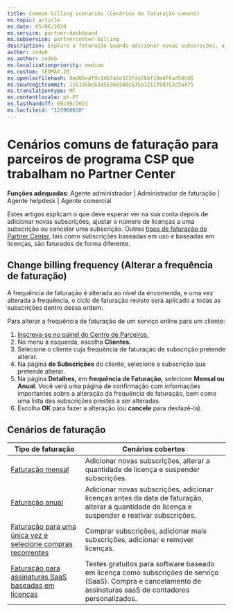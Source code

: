 ```yaml
---
title: Common billing scenarios (Cenários de faturação comuns)
ms.topic: article
ms.date: 05/06/2020
ms.service: partner-dashboard
ms.subservice: partnercenter-billing
description: Explore a faturação quando adicionar novas subscrições, ajuste a quantidade de licença ou cancele uma subscrição. Veja como as assinaturas baseadas em uso e baseadas em licenças diferem.
author: sodeb
ms.author: sodeb
ms.localizationpriority: medium
ms.custom: SEOMAY.20
ms.openlocfilehash: 8ad05edf9c1d67a5e373fde26bf10a4f6ad50cd6
ms.sourcegitcommit: 1161d5bcb345e368348c535a7211f0d353c5a471
ms.translationtype: MT
ms.contentlocale: pt-PT
ms.lasthandoff: 09/09/2021
ms.locfileid: "123960030"
---
```

# <a name="common-billing-scenarios-for-csp-program-partners-working-in-partner-center"></a>Cenários comuns de faturação para parceiros de programa CSP que trabalham no Partner Center

**Funções adequadas**: Agente administrador | Administrador de faturação | Agente helpdesk | Agente comercial

Estes artigos explicam o que deve esperar ver na sua conta depois de adicionar novas subscrições, ajustar o número de licenças a uma subscrição ou cancelar uma subscrição. Outros [tipos de faturação do Partner Center](./billing-basics.md), tais como subscrições baseadas em uso e baseadas em licenças, são faturados de forma diferente.


## <a name="change-billing-frequency"></a>Change billing frequency (Alterar a frequência de faturação)

A frequência de faturação é alterada ao nível da encomenda, e uma vez alterada a frequência, o ciclo de faturação revisto será aplicado a todas as subscrições dentro dessa ordem. 

Para alterar a frequência de faturação de um serviço online para um cliente:

1. [Inscreva-se no painel do Centro de Parceiros.](https://partner.microsoft.com/dashboard/home)
2. No menu à esquerda, escolha **Clientes.**
3. Selecione o cliente cuja frequência de faturação de subscrição pretende alterar.
4. Na página **de Subscrições** do cliente, selecione a subscrição que pretende alterar.
5. Na página **Detalhes,** em **frequência de Faturação,** selecione **Mensal ou** **Anual**. Você verá uma página de confirmação com informações importantes sobre a alteração da frequência de faturação, bem como uma lista das subscrições prestes a ser alteradas.
6. Escolha **OK** para fazer a alteração (ou **cancele** para desfazê-la).

## <a name="billing-scenarios"></a>Cenários de faturação

| Tipo de faturação | Cenários cobertos |
| --------------- | ----------------- |
| [Faturação mensal](common-billing-scenarios-monthly.md) | Adicionar novas subscrições, alterar a quantidade de licença e suspender subscrições. |
| [Faturação anual](common-billing-scenarios-annual.md) | Adicionar novas subscrições, adicionar licenças antes da data de faturação, alterar a quantidade de licença e suspender e reativar subscrições. |
| [Faturação para uma única vez e selecione compras recorrentes](common-billing-scenarios-onetime-recurring.md) | Comprar subscrições, adicionar mais subscrições, adicionar e remover licenças. |
| [Faturação para assinaturas SaaS baseadas em licenças](common-billing-scenarios-saas.md) | Testes gratuitos para software baseado em licença como subscrições de serviço (SaaS). Compra e cancelamento de assinaturas saaS de contadores personalizados. |